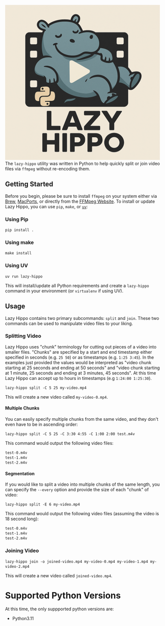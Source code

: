 ![logo](lazy-hippo.png "Lazy Hippo")
The `lazy-hippo` utility was written in Python to help quickly split or join video files via `ffmpeg` without re-encoding them.

## Getting Started
Before you begin, please be sure to install `ffmpeg` on your system either via [Brew](https://brew.sh), 
[MacPorts](http://macports.org), or directly from the [FFMpeg Website](https://ffmpeg.org).  To install or update 
Lazy Hippo, you can use `pip`, `make`, or [`uv`](https://docs.astral.sh/uv/):

### Using Pip
```commandline
pip install .
```

### Using make
```commandline
make install
```

### Using UV
```commandline
uv run lazy-hippo
```

This will install/update all Python requirements and create a `lazy-hippo` command in your environment (or `virtualenv` if using
UV).

## Usage
Lazy Hippo contains two primary subcommands: `split` and `join`.  These two commands can be used to manipulate video files
to your liking.

### Splitting Video
Lazy Hippo uses "chunk" terminology for cutting out pieces of a video into smaller files. "Chunks" are specified by
a start and end timestamp either specified in seconds (e.g. `25 50`) or as timestamps (e.g. `1:25 3:45`).  In the examples
just provided the values would be interpreted as "video chunk starting at 25 seconds and ending at 50 seconds" and
"video chunk starting at 1 minute, 25 seconds and ending at 3 minutes, 45 seconds".  At this time Lazy Hippo can accept
up to hours in timestamps (e.g `1:24:00 1:25:30`).

```commandline
lazy-hippo split -C 5 25 my-video.mp4
```

This will create a new video called `my-video-0.mp4`.

#### Multiple Chunks
You can easily specify multiple chunks from the same video, and they don't even have to be in ascending order:
```commandline
lazy-hippo split -C 5 25 -C 3:30 4:55 -C 1:00 2:00 test.m4v
```

This command would output the following video files:
```shell
test-0.m4v
test-1.m4v
test-2.m4v
```

#### Segmentation
If you would like to split a video into multiple chunks of the same length, you can specify the `--every` option and
provide the size of each "chunk" of video:
```commandline
lazy-hippo split -E 6 my-video.mp4
```

This command would output the following video files (assuming the video is 18 second long):
```shell
test-0.m4v
test-1.m4v
test-2.m4v
```


### Joining Video
```commandline
lazy-hippo join -o joined-video.mp4 my-video-0.mp4 my-video-1.mp4 my-video-2.mp4
```

This will create a new video called `joined-video.mp4`.

# Supported Python Versions
At this time, the only suppported python versions are:

* Python3.11

